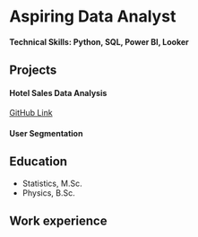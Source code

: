 # Aspiring Data Analyst

#### Technical Skills: Python, SQL, Power BI, Looker
## Projects
#### Hotel Sales Data Analysis
[GitHub Link]()
#### User Segmentation


## Education
- Statistics, M.Sc.
- Physics, B.Sc.

## Work experience
